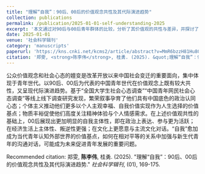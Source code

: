 ```yaml
---
title: "理解“自我”：90后、00后的价值观念共性及其代际演进趋势"
collection: publications
permalink: /publication/2025-01-01-self-understanding-2025
excerpt: '本文通过对90后与00后青年群体的比较，分析了其价值观的共性与差异，并探讨了以“自我”为中心的代际演进趋势及其社会背景。'
date: 2025-01-01
venue: '社会科学辑刊'
category: 'manuscripts'
paperurl: 'https://kns.cnki.net/kcms2/article/abstract?v=MmR6bzzH81Hu80zJHK9-FJ6wGwal9CaIBoZsujjQQsgHynOn1mrLizNSYVh9imGzWsKDDeaDCHqcjAKS3pWsqKb8kAlMk8-sjjpBGmazjAPLToUmgrPlKjm5n5z89pmFgYXv3ps0G2l7WI4ImbcOoCZ8eTI0I4IN&uniplatform=NZKPT&language=CHS'
citation: '郑雯, <strong>陈李伟</strong>, 桂勇. (2025). &quot;理解“自我”：90后、00后的价值观念共性及其代际演进趋势.&quot; <em>社会科学辑刊</em>, (01), 169-175.'
---
```

公众价值观念和社会心态的嬗变是改革开放以来中国社会变迁的重要面向，集中体现于青年世代。以90后、00后为代表的中国青年世代在价值观念上既有较大共性，又呈现代际演进趋势。基于“全国大学生社会心态调查”“中国青年网民社会心态调查”等线上线下调查研究发现，繁荣叙事孕育了他们具有中国底色的政治认同心态；个体主义推动他们更多以个人主观幸福、自我价值实现作为人生选择的价值基点；物质丰裕促使他们高度关注精神体验与个人情感需求。在上述价值观共性的基础上，00后展现出更加明显的自我主体性，即在政治上表达、参与更为活跃；在经济生活上主体性、叛逆性更强；在文化上更愿意与主流文化对话。“自我”愈加成为当代青年认知外部世界的价值基点，如何在相对平等的关系中加强与新生代青年的沟通对话，可能成为未来促进青年发展的重要问题。

Recommended citation: 郑雯, <strong>陈李伟</strong>, 桂勇. (2025). &quot;理解“自我”：90后、00后的价值观念共性及其代际演进趋势.&quot; <em>社会科学辑刊</em>, (01), 169-175.